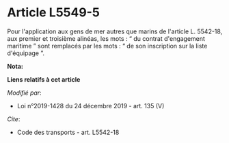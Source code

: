 # Article L5549-5

Pour l'application aux gens de mer autres que marins de l'article L. 5542-18, aux premier et troisième alinéas, les mots : “
du contrat d'engagement maritime ” sont remplacés par les mots : “ de son inscription sur la liste d'équipage ”.

**Nota:**



**Liens relatifs à cet article**

_Modifié par_:

  - Loi n°2019-1428 du 24 décembre 2019 - art. 135 (V)

_Cite_:

  - Code des transports - art. L5542-18
